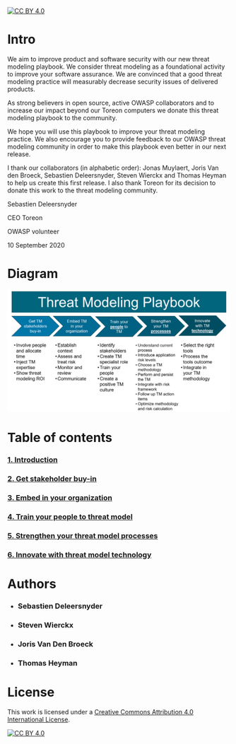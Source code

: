 [![CC BY 4.0][cc-by-shield]][cc-by]

# Intro
We aim to improve product and software security with our new threat modeling playbook. We consider threat modeling as a foundational activity to improve your software assurance. We are convinced that a good threat modeling practice will measurably decrease security issues of delivered products. 

As strong believers in open source, active OWASP collaborators and to increase our impact beyond our Toreon computers we donate this threat modeling playbook to the community. 

We hope you will use this playbook to improve your threat modeling practice. We also encourage you to provide feedback to our OWASP threat modeling community in order to make this playbook even better in our next release. 

I thank our collaborators (in alphabetic order): Jonas Muylaert, Joris Van den Broeck, Sebastien Deleersnyder, Steven Wierckx and Thomas Heyman to help us create this first release. I also thank Toreon for its decision to donate this work to the threat modeling community. 

Sebastien Deleersnyder 

CEO Toreon 

OWASP volunteer 

10 September 2020

# Diagram

![alt text](img/TM_diagram.png)

# Table of contents

### [1. Introduction](playbook/1.%20Introduction.md)
### [2. Get stakeholder buy-in](playbook/2.%20Get%20stakeholder%20buy-in.md)
### [3. Embed in your organization](playbook/3.%20Embed%20in%20your%20organization.md)
### [4. Train your people to threat model](playbook/4.%20Train%20your%20people%20to%20threat%20model.md)
### [5. Strengthen your threat model processes](playbook/5.%20Strengthen%20your%20threat%20model%20proces.md)
### [6. Innovate with threat model technology](playbook/6.%20Innovate%20with%20threat%20model%20technology.md)

# Authors
* ### Sebastien Deleersnyder
* ### Steven Wierckx
* ### Joris Van Den Broeck
* ### Thomas Heyman

# License


This work is licensed under a
[Creative Commons Attribution 4.0 International License][cc-by].

[![CC BY 4.0][cc-by-image]][cc-by]

[cc-by]: http://creativecommons.org/licenses/by/4.0/
[cc-by-image]: https://i.creativecommons.org/l/by/4.0/88x31.png
[cc-by-shield]: https://img.shields.io/badge/License-CC%20BY%204.0-lightgrey.svg